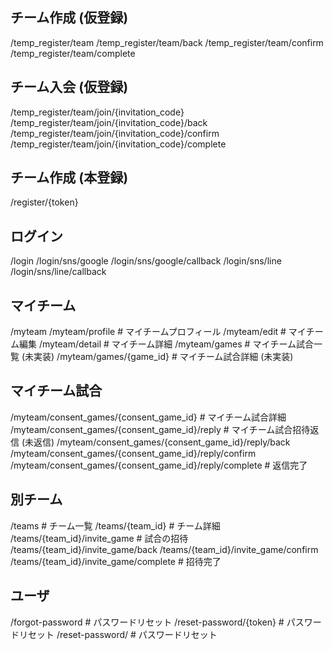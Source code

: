 ## チーム作成 (仮登録)
/temp_register/team
/temp_register/team/back
/temp_register/team/confirm
/temp_register/team/complete

## チーム入会 (仮登録)
/temp_register/team/join/{invitation_code}
/temp_register/team/join/{invitation_code}/back
/temp_register/team/join/{invitation_code}/confirm
/temp_register/team/join/{invitation_code}/complete

## チーム作成 (本登録)
/register/{token}

## ログイン
/login
/login/sns/google
/login/sns/google/callback
/login/sns/line
/login/sns/line/callback

## マイチーム
/myteam
/myteam/profile # マイチームプロフィール
/myteam/edit # マイチーム編集
/myteam/detail # マイチーム詳細
/myteam/games # マイチーム試合一覧 (未実装)
/myteam/games/{game_id} # マイチーム試合詳細 (未実装)

## マイチーム試合
/myteam/consent_games/{consent_game_id} # マイチーム試合詳細
/myteam/consent_games/{consent_game_id}/reply # マイチーム試合招待返信 (未返信)
/myteam/consent_games/{consent_game_id}/reply/back
/myteam/consent_games/{consent_game_id}/reply/confirm
/myteam/consent_games/{consent_game_id}/reply/complete  # 返信完了

## 別チーム
/teams  # チーム一覧
/teams/{team_id}    # チーム詳細
/teams/{team_id}/invite_game    # 試合の招待
/teams/{team_id}/invite_game/back
/teams/{team_id}/invite_game/confirm
/teams/{team_id}/invite_game/complete   # 招待完了

## ユーザ
/forgot-password    # パスワードリセット
/reset-password/{token}  # パスワードリセット
/reset-password/    # パスワードリセット